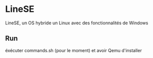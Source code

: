 # LineSE
LineSE, un OS hybride un Linux avec des fonctionnalités de Windows

## Run
éxécuter commands.sh (pour le moment) et avoir Qemu d'installer 
